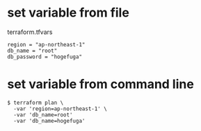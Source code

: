 # set variable from file
terraform.tfvars

```
region = "ap-northeast-1"
db_name = "root"
db_password = "hogefuga"
```

# set variable from command line

```
$ terraform plan \
  -var 'region=ap-northeast-1' \
  -var 'db_name=root'
  -var 'db_name=hogefuga'
```
